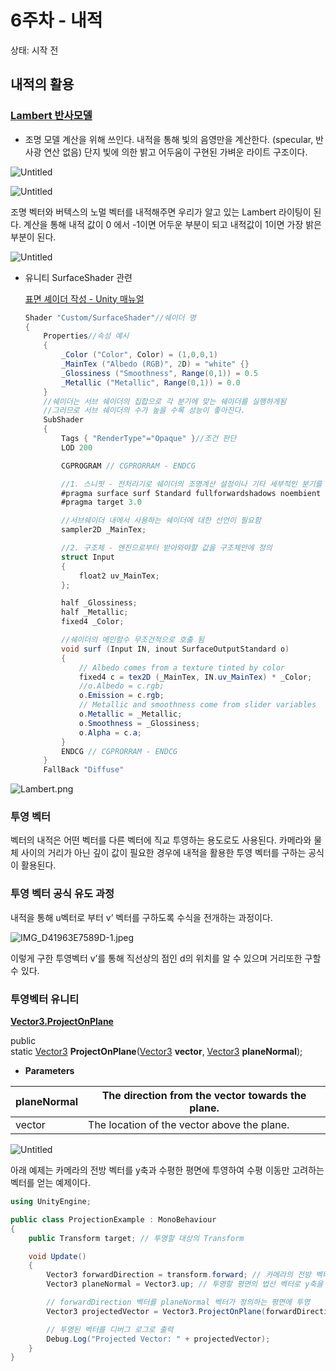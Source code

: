 # 6주차 - 내적

상태: 시작 전

## 내적의 활용

### **[Lambert 반사모델](https://medium.com/shader-coding-in-unity-from-a-to-z/light-in-computer-graphics-2-3b2a5b04ac6d)**

- 조명 모델 계산을 위해 쓰인다. 내적을 통해 빛의 음영만을 계산한다. (specular, 반사광 연산 없음) 단지 빛에 의한 밝고 어두움이 구현된 가벼운 라이트 구조이다.

![Untitled](6%E1%84%8C%E1%85%AE%E1%84%8E%E1%85%A1%20-%20%E1%84%82%E1%85%A2%E1%84%8C%E1%85%A5%E1%86%A8%202e00fe0ac62a462f97077d84660e21ad/Untitled.png)

![Untitled](6%E1%84%8C%E1%85%AE%E1%84%8E%E1%85%A1%20-%20%E1%84%82%E1%85%A2%E1%84%8C%E1%85%A5%E1%86%A8%202e00fe0ac62a462f97077d84660e21ad/Untitled%201.png)

조명 벡터와 버텍스의 노멀 벡터를 내적해주면 우리가 알고 있는 Lambert 라이팅이 된다. 계산을 통해 내적 값이 0 에서 -1이면 어두운 부분이 되고 내적값이 1이면 가장 밝은 부분이 된다.

![Untitled](6%E1%84%8C%E1%85%AE%E1%84%8E%E1%85%A1%20-%20%E1%84%82%E1%85%A2%E1%84%8C%E1%85%A5%E1%86%A8%202e00fe0ac62a462f97077d84660e21ad/Untitled%202.png)

- 유니티 SurfaceShader 관련
    
    [표면 셰이더 작성 - Unity 매뉴얼](https://docs.unity3d.com/kr/2021.3/Manual/SL-SurfaceShaders.html)
    
    ```csharp
    Shader "Custom/SurfaceShader"//쉐이더 명
    {
        Properties//속성 예시
        {
            _Color ("Color", Color) = (1,0,0,1)
            _MainTex ("Albedo (RGB)", 2D) = "white" {}
            _Glossiness ("Smoothness", Range(0,1)) = 0.5
            _Metallic ("Metallic", Range(0,1)) = 0.0
        }
    	//쉐이더는 서브 쉐이더의 집합으로 각 분기에 맞는 쉐이더를 실행하게됨
    	//그러므로 서브 쉐이더의 수가 높을 수록 성능이 좋아진다.
        SubShader
        {
            Tags { "RenderType"="Opaque" }//조건 판단
            LOD 200
    
            CGPROGRAM // CGPRORRAM - ENDCG
    
    		//1. 스니핏 - 전처리기로 쉐이더의 조명계산 설정이나 기타 세부적인 분기를 정하는 부분
            #pragma surface surf Standard fullforwardshadows noembient
            #pragma target 3.0
    
    		//서브쉐이더 내에서 사용하는 쉐이더에 대한 선언이 필요함
            sampler2D _MainTex;
    
    		//2. 구조체 - 엔진으로부터 받아와야할 값을 구조체안에 정의 
            struct Input
            {
                float2 uv_MainTex;
            };
    
            half _Glossiness;
            half _Metallic;
            fixed4 _Color;
    
    		//쉐이더의 메인함수 무조건적으로 호출 됨
            void surf (Input IN, inout SurfaceOutputStandard o)
            {
                // Albedo comes from a texture tinted by color
                fixed4 c = tex2D (_MainTex, IN.uv_MainTex) * _Color;
                //o.Albedo = c.rgb;
    			o.Emission = c.rgb;
                // Metallic and smoothness come from slider variables
                o.Metallic = _Metallic;
                o.Smoothness = _Glossiness;
                o.Alpha = c.a;
            }
            ENDCG // CGPRORRAM - ENDCG
        }
        FallBack "Diffuse"
    
    ```
    

![Lambert.png](6%E1%84%8C%E1%85%AE%E1%84%8E%E1%85%A1%20-%20%E1%84%82%E1%85%A2%E1%84%8C%E1%85%A5%E1%86%A8%202e00fe0ac62a462f97077d84660e21ad/Lambert.png)

### 투영 벡터

벡터의 내적은 어떤 벡터를 다른 벡터에 직교 투영하는 용도로도 사용된다. 카메라와 물체 사이의 거리가 아닌 깊이 값이 필요한 경우에 내적을 활용한 투영 벡터를 구하는 공식이 활용된다. 

### 투영 벡터 공식 유도 과정

내적을 통해 u벡터로 부터 v’ 벡터를 구하도록 수식을 전개하는 과정이다.

![IMG_D41963E7589D-1.jpeg](6%E1%84%8C%E1%85%AE%E1%84%8E%E1%85%A1%20-%20%E1%84%82%E1%85%A2%E1%84%8C%E1%85%A5%E1%86%A8%202e00fe0ac62a462f97077d84660e21ad/IMG_D41963E7589D-1.jpeg)

이렇게 구한 투영벡터 v’를 통해 직선상의 점인 d의 위치를 알 수 있으며 거리또한 구할 수 있다.

### 투영벡터 유니티

**[Vector3.ProjectOnPlane](https://docs.unity3d.com/ScriptReference/Vector3.ProjectOnPlane.html)**

public static [Vector3](https://docs.unity3d.com/ScriptReference/Vector3.html) **ProjectOnPlane**([Vector3](https://docs.unity3d.com/ScriptReference/Vector3.html) **vector**, [Vector3](https://docs.unity3d.com/ScriptReference/Vector3.html) **planeNormal**);

- **Parameters**

| planeNormal | The direction from the vector towards the plane. |
| --- | --- |
| vector | The location of the vector above the plane. |

![Untitled](6%E1%84%8C%E1%85%AE%E1%84%8E%E1%85%A1%20-%20%E1%84%82%E1%85%A2%E1%84%8C%E1%85%A5%E1%86%A8%202e00fe0ac62a462f97077d84660e21ad/Untitled%203.png)

아래 예제는 카메라의 전방 벡터를 y축과 수평한 평면에 투영하여 수평 이동만 고려하는 벡터를 얻는 예제이다.

```csharp
using UnityEngine;

public class ProjectionExample : MonoBehaviour
{
    public Transform target; // 투영할 대상의 Transform

    void Update()
    {
        Vector3 forwardDirection = transform.forward; // 카메라의 전방 벡터를 가져옴
        Vector3 planeNormal = Vector3.up; // 투영할 평면의 법선 벡터로 y축을 선택

        // forwardDirection 벡터를 planeNormal 벡터가 정의하는 평면에 투영
        Vector3 projectedVector = Vector3.ProjectOnPlane(forwardDirection, planeNormal);

        // 투영된 벡터를 디버그 로그로 출력
        Debug.Log("Projected Vector: " + projectedVector);
    }
}
```